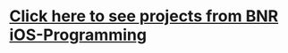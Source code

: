 # [Click here to see projects from BNR iOS-Programming](https://github.com/tash-had/BNR-iOSProgrammingProjects)
